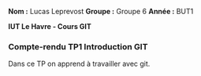 **Nom :** Lucas Leprevost 
**Groupe :** Groupe 6
**Année :** BUT1 

**IUT Le Havre - Cours GIT**

### Compte-rendu TP1 Introduction GIT

Dans ce TP on apprend à travailler avec git.
